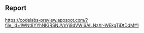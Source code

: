 ## Report

https://codelabs-preview.appspot.com/?file_id=1WNt8YYhNIGRSNJVnYj8dVWI6AlLNzXr-WEkgTjDtDdM#1

